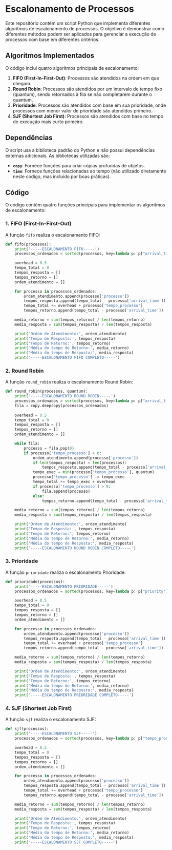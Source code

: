 # Escalonamento de Processos

Este repositório contém um script Python que implementa diferentes algoritmos de escalonamento de processos. O objetivo é demonstrar como diferentes métodos podem ser aplicados para gerenciar a execução de processos com base em diferentes critérios.

## Algoritmos Implementados

O código inclui quatro algoritmos principais de escalonamento:

1. **FIFO (First-In-First-Out)**: Processos são atendidos na ordem em que chegam.
2. **Round Robin**: Processos são atendidos por um intervalo de tempo fixo (quantum), sendo retornados à fila se não completarem durante o quantum.
3. **Prioridade**: Processos são atendidos com base em sua prioridade, onde processos com menor valor de prioridade são atendidos primeiro.
4. **SJF (Shortest Job First)**: Processos são atendidos com base no tempo de execução mais curto primeiro.

## Dependências

O script usa a biblioteca padrão do Python e não possui dependências externas adicionais. As bibliotecas utilizadas são:

- **`copy`**: Fornece funções para criar cópias profundas de objetos.
- **`time`**: Fornece funções relacionadas ao tempo (não utilizado diretamente neste código, mas incluído por boas práticas).

## Código

O código contém quatro funções principais para implementar os algoritmos de escalonamento:

### 1. FIFO (First-In-First-Out)

A função `fifo` realiza o escalonamento FIFO:

```python
def fifo(processos):
    print('-----ESCALONAMENTO FIFO-----')
    processos_ordenados = sorted(processos, key=lambda p: p["arrival_time"])

    overhead = 0.5
    tempo_total = 0
    tempos_resposta = []
    tempos_retorno = []
    ordem_atendimento = []

    for processo in processos_ordenados:
        ordem_atendimento.append(processo['processo'])
        tempos_resposta.append(tempo_total - processo['arrival_time'])
        tempo_total += overhead + processo['tempo_processo']
        tempos_retorno.append(tempo_total - processo['arrival_time'])

    media_retorno = sum(tempos_retorno) / len(tempos_retorno)
    media_resposta = sum(tempos_resposta) / len(tempos_resposta)

    print('Ordem de Atendimento:', ordem_atendimento)
    print('Tempo de Resposta:', tempos_resposta)
    print('Tempo de Retorno:', tempos_retorno)
    print('Média do tempo de Retorno:', media_retorno)
    print('Média do tempo de Resposta:', media_resposta)
    print('-----ESCALONAMENTO FIFO COMPLETO-----')

```

### 2. Round Robin

A função `round_robin` realiza o escalonamento Round Robin:

```python
def round_robin(processos, quantum):
    print('-----ESCALONAMENTO ROUND ROBIN-----')
    processos_ordenados = sorted(processos, key=lambda p: p["arrival_time"])
    fila = copy.deepcopy(processos_ordenados)
    
    overhead = 0.5
    tempo_total = 0
    tempos_resposta = []
    tempos_retorno = []
    ordem_atendimento = []

    while fila:
        processo = fila.pop(0)
        if processo['tempo_processo'] > 0:
            ordem_atendimento.append(processo['processo'])
            if len(tempos_resposta) < len(processos):
                tempos_resposta.append(tempo_total - processo['arrival_time'])
            tempo_exec = min(processo['tempo_processo'], quantum)
            processo['tempo_processo'] -= tempo_exec
            tempo_total += tempo_exec + overhead
            if processo['tempo_processo'] > 0:
                fila.append(processo)
            else:
                tempos_retorno.append(tempo_total - processo['arrival_time'])

    media_retorno = sum(tempos_retorno) / len(tempos_retorno)
    media_resposta = sum(tempos_resposta) / len(tempos_resposta)

    print('Ordem de Atendimento:', ordem_atendimento)
    print('Tempo de Resposta:', tempos_resposta)
    print('Tempo de Retorno:', tempos_retorno)
    print('Média do tempo de Retorno:', media_retorno)
    print('Média do tempo de Resposta:', media_resposta)
    print('-----ESCALONAMENTO ROUND ROBIN COMPLETO-----')

```

### 3. Prioridade

A função `prioridade` realiza o escalonamento Prioridade:

```python
def prioridade(processos):
    print('-----ESCALONAMENTO PRIORIDADE-----')
    processos_ordenados = sorted(processos, key=lambda p: p["priority"])

    overhead = 0.5
    tempo_total = 0
    tempos_resposta = []
    tempos_retorno = []
    ordem_atendimento = []

    for processo in processos_ordenados:
        ordem_atendimento.append(processo['processo'])
        tempos_resposta.append(tempo_total - processo['arrival_time'])
        tempo_total += overhead + processo['tempo_processo']
        tempos_retorno.append(tempo_total - processo['arrival_time'])

    media_retorno = sum(tempos_retorno) / len(tempos_retorno)
    media_resposta = sum(tempos_resposta) / len(tempos_resposta)

    print('Ordem de Atendimento:', ordem_atendimento)
    print('Tempo de Resposta:', tempos_resposta)
    print('Tempo de Retorno:', tempos_retorno)
    print('Média do tempo de Retorno:', media_retorno)
    print('Média do tempo de Resposta:', media_resposta)
    print('-----ESCALONAMENTO PRIORIDADE COMPLETO-----')

```
### 4. SJF (Shortest Job First)

A função `sjf` realiza o escalonamento SJF:

```python
def sjf(processos):
    print('-----ESCALONAMENTO SJF-----')
    processos_ordenados = sorted(processos, key=lambda p: p["tempo_processo"], reverse=True)

    overhead = 0.5
    tempo_total = 0
    tempos_resposta = []
    tempos_retorno = []
    ordem_atendimento = []

    for processo in processos_ordenados:
        ordem_atendimento.append(processo['processo'])
        tempos_resposta.append(tempo_total - processo['arrival_time'])
        tempo_total += overhead + processo['tempo_processo']
        tempos_retorno.append(tempo_total - processo['arrival_time'])

    media_retorno = sum(tempos_retorno) / len(tempos_retorno)
    media_resposta = sum(tempos_resposta) / len(tempos_resposta)

    print('Ordem de Atendimento:', ordem_atendimento)
    print('Tempo de Resposta:', tempos_resposta)
    print('Tempo de Retorno:', tempos_retorno)
    print('Média do tempo de Retorno:', media_retorno)
    print('Média do tempo de Resposta:', media_resposta)
    print('-----ESCALONAMENTO SJF COMPLETO-----')


```

